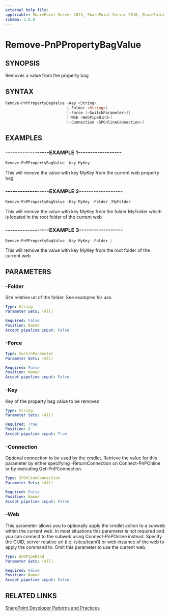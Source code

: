 ```yaml
---
external help file:
applicable: SharePoint Server 2013, SharePoint Server 2016, SharePoint Server 2019, SharePoint Online
schema: 2.0.0
---
```

# Remove-PnPPropertyBagValue

## SYNOPSIS
Removes a value from the property bag

## SYNTAX 

```powershell
Remove-PnPPropertyBagValue -Key <String>
                           [-Folder <String>]
                           [-Force [<SwitchParameter>]]
                           [-Web <WebPipeBind>]
                           [-Connection <SPOnlineConnection>]
```

## EXAMPLES

### ------------------EXAMPLE 1------------------
```powershell
Remove-PnPPropertyBagValue -Key MyKey
```

This will remove the value with key MyKey from the current web property bag

### ------------------EXAMPLE 2------------------
```powershell
Remove-PnPPropertyBagValue -Key MyKey -Folder /MyFolder
```

This will remove the value with key MyKey from the folder MyFolder which is located in the root folder of the current web

### ------------------EXAMPLE 3------------------
```powershell
Remove-PnPPropertyBagValue -Key MyKey -Folder /
```

This will remove the value with key MyKey from the root folder of the current web

## PARAMETERS

### -Folder
Site relative url of the folder. See examples for use.

```yaml
Type: String
Parameter Sets: (All)

Required: False
Position: Named
Accept pipeline input: False
```

### -Force


```yaml
Type: SwitchParameter
Parameter Sets: (All)

Required: False
Position: Named
Accept pipeline input: False
```

### -Key
Key of the property bag value to be removed

```yaml
Type: String
Parameter Sets: (All)

Required: True
Position: 0
Accept pipeline input: True
```

### -Connection
Optional connection to be used by the cmdlet. Retrieve the value for this parameter by either specifying -ReturnConnection on Connect-PnPOnline or by executing Get-PnPConnection.

```yaml
Type: SPOnlineConnection
Parameter Sets: (All)

Required: False
Position: Named
Accept pipeline input: False
```

### -Web
This parameter allows you to optionally apply the cmdlet action to a subweb within the current web. In most situations this parameter is not required and you can connect to the subweb using Connect-PnPOnline instead. Specify the GUID, server relative url (i.e. /sites/team1) or web instance of the web to apply the command to. Omit this parameter to use the current web.

```yaml
Type: WebPipeBind
Parameter Sets: (All)

Required: False
Position: Named
Accept pipeline input: False
```

## RELATED LINKS

[SharePoint Developer Patterns and Practices](https://aka.ms/sppnp)